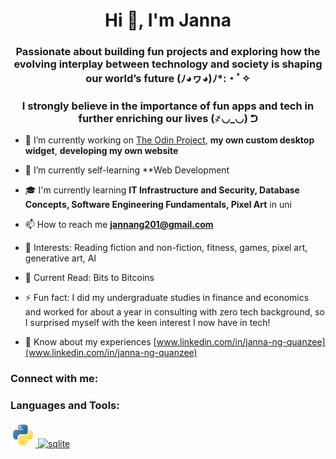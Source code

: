 <h1 align="center">Hi 👋, I'm Janna</h1>
<h3 align="center">Passionate about building fun projects and exploring how the evolving interplay between technology and society is shaping our world’s future (ﾉ◕ヮ◕)ﾉ*:・ﾟ✧</h3>
<h3 align="center">I strongly believe in the importance of fun apps and tech in further enriching our lives (҂◡_◡) ᕤ</h3>

- 🔭 I’m currently working on [The Odin Project](https://www.theodinproject.com/), **my own custom desktop widget**, **developing my own website**

- 🌱 I’m currently self-learning **Web Development

- 🎓 I'm currently learning **IT Infrastructure and Security, Database Concepts, Software Engineering Fundamentals, Pixel Art** in uni

- 📫 How to reach me **jannang201@gmail.com**

- 🎈 Interests: Reading fiction and non-fiction, fitness, games, pixel art, generative art, AI

- 📕 Current Read: Bits to Bitcoins
  
- ⚡ Fun fact: I did my undergraduate studies in finance and economics and worked for about a year in consulting with zero tech background, so I surprised myself with the keen interest I now have in tech!

- 📄 Know about my experiences [www.linkedin.com/in/janna-ng-quanzee](www.linkedin.com/in/janna-ng-quanzee)

<h3 align="left">Connect with me:</h3>
<p align="left">
</p>

<h3 align="left">Languages and Tools:</h3>
<p align="left"> <a href="https://www.python.org" target="_blank" rel="noreferrer"> <img src="https://raw.githubusercontent.com/devicons/devicon/master/icons/python/python-original.svg" alt="python" width="40" height="40"/> </a> <a href="https://www.sqlite.org/" target="_blank" rel="noreferrer"> <img src="https://www.vectorlogo.zone/logos/sqlite/sqlite-icon.svg" alt="sqlite" width="40" height="40"/> </a> </p>



